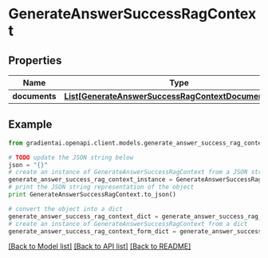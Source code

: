 # GenerateAnswerSuccessRagContext


## Properties
Name | Type | Description | Notes
------------ | ------------- | ------------- | -------------
**documents** | [**List[GenerateAnswerSuccessRagContextDocumentsInner]**](GenerateAnswerSuccessRagContextDocumentsInner.md) |  | 

## Example

```python
from gradientai.openapi.client.models.generate_answer_success_rag_context import GenerateAnswerSuccessRagContext

# TODO update the JSON string below
json = "{}"
# create an instance of GenerateAnswerSuccessRagContext from a JSON string
generate_answer_success_rag_context_instance = GenerateAnswerSuccessRagContext.from_json(json)
# print the JSON string representation of the object
print GenerateAnswerSuccessRagContext.to_json()

# convert the object into a dict
generate_answer_success_rag_context_dict = generate_answer_success_rag_context_instance.to_dict()
# create an instance of GenerateAnswerSuccessRagContext from a dict
generate_answer_success_rag_context_form_dict = generate_answer_success_rag_context.from_dict(generate_answer_success_rag_context_dict)
```
[[Back to Model list]](../README.md#documentation-for-models) [[Back to API list]](../README.md#documentation-for-api-endpoints) [[Back to README]](../README.md)


